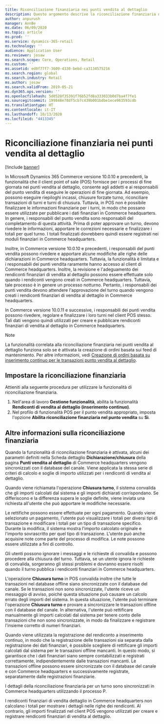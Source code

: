 ```yaml
---
title: Riconciliazione finanziaria nei punti vendita al dettaglio
description: Questo argomento descrive la riconciliazione finanziaria nei punti vendita al dettaglio per POS per Microsoft Dynamics 365 Commerce.
author: anpurush
manager: AnnBe
ms.date: 06/09/2020
ms.topic: article
ms.prod: ''
ms.service: dynamics-365-retail
ms.technology: ''
audience: Application User
ms.reviewer: josaw
ms.search.scope: Core, Operations, Retail
ms.custom: ''
ms.assetid: ed0f77f7-3609-4330-bebd-ca3134575216
ms.search.region: global
ms.search.industry: Retail
ms.author: josaw
ms.search.validFrom: 2019-05-21
ms.dyn365.ops.version: ''
ms.openlocfilehash: 5d0520f35391f76b52fd8a333033b0d7ba4f7fe1
ms.sourcegitcommit: 199848e78df5cb7c439b001bdbe1ece963593cdb
ms.translationtype: HT
ms.contentlocale: it-IT
ms.lasthandoff: 10/13/2020
ms.locfileid: "4413345"
---
```

# <a name="financial-reconciliation-in-retail-stores"></a>Riconciliazione finanziaria nei punti vendita al dettaglio

[!include [banner](includes/banner.md)]

In Microsoft Dynamics 365 Commerce versione 10.0.10 e precedenti, la funzionalità che il client point of sale (POS) fornisce per i processi di fine giornata nei punti vendita al dettaglio, consente agli addetti e ai responsabili del punto vendita di eseguire le operazioni di fine giornata. Ad esempio, possono eseguire riepiloghi incassi, chiusure forzate turno, riconciliare transazioni di turni e turni di chiusura. Tuttavia, in POS non è possibile finalizzare le informazioni finanziarie per i turni, in modo che possano essere utilizzate per pubblicare i dati finanziari in Commerce headquarters. In genere, i responsabili del punto vendita sono responsabili del completamento di questa attività. Prima di poter approvare un turno, devono rivedere le informazioni, apportare le correzioni necessarie e finalizzare i totali per quel turno. I totali finalizzati dovrebbero quindi essere registrati nei moduli finanziari in Commerce headquarters.

Inoltre, in Commerce versione 10.0.10 e precedenti, i responsabili del punti vendita possono rivedere e apportare alcune modifiche alle righe delle dichiarazioni in Commerce headquarters. Tuttavia, la funzionalità è limitata e i responsabili dei punti vendita raramente hanno accesso al client di Commerce headquarters. Inoltre, la revisione e l'adeguamento dei rendiconti finanziari di vendita al dettaglio possono essere effettuate solo quando i rendiconti vengono creati in Commerce headquarters. Tuttavia, tale processo è in genere un processo notturno. Pertanto, i responsabili dei punti vendita devono attendere l'approvazione del turno quando vengono creati i rendiconti finanziari di vendita al dettaglio in Commerce headquarters.

In Commerce versione 10.0.11 e successive, i responsabili dei punti vendita possono rivedere, regolare e finalizzare i loro turni nel client POS stesso. Tali dati vengono quindi utilizzati per creare e pubblicare rendiconti finanziari di vendita al dettaglio in Commerce headquarters.

> [!NOTE]
> La funzionalità correlata alla riconciliazione finanziaria nei punti vendita al dettaglio funziona solo se è attivata la creazione di ordini basata sui feed di mantenimento. Per altre informazioni, vedi [Creazione di ordini basata su inserimento continuo per le transazioni punto vendita al dettaglio](trickle-feed.md).

## <a name="set-up-financial-reconciliation"></a>Impostare la riconciliazione finanziaria

Attieniti alla seguente procedura per utilizzare la funzionalità di riconciliazione finanziaria.

1. Nell'area di lavoro **Gestione funzionalità**, abilita la funzionalità **Rendiconti di vendita al dettaglio (inserimento continuo)**.
1. Nel profilo di funzionalità POS per il punto vendita appropriato, imposta l'opzione **Abilita riconciliazione finanziaria nel punto vendita** su **Sì**.

## <a name="more-information-about-financial-reconciliation"></a>Altre informazioni sulla riconciliazione finanziaria

Quando la funzionalità di riconciliazione finanziaria è attivata, alcuni dei parametri definiti nella Scheda dettaglio **Dichiarazione/chiusura** della pagina **Punti vendita al dettaglio** di Commerce headquarters vengono sincronizzati con il database del canale. Viene applicata la stessa serie di criteri di calcolo e soglie di importo utilizzati per i rendiconti di vendita al dettaglio.

Quando viene richiamata l'operazione **Chiusura turno**, il sistema convalida che gli importi calcolati dal sistema e gli importi dichiarati corrispondano. Se differiscono e la differenza supera le soglie definite, viene inviata una richiesta all'utente che può apportare le modifiche necessarie.

Le rettifiche possono essere effettuate per ogni pagamento. Quando viene selezionato un pagamento, l'utente può visualizzare i totali per diversi tipi di transazione e modificare i totali per un tipo di transazione specifico. Durante la modifica, il sistema mostra l'importo calcolato originale e l'importo sovrascritto per quel tipo di transazione. L'utente può anche acquisire note come parte del processo di modifica. Le note possono essere utilizzate a fini di controllo.

Gli utenti possono ignorare i messaggi e le richieste di convalida e possono procedere alla chiusura del turno. Tuttavia, se un utente ignora le richieste di convalida, sorgeranno gli stessi problemi e dovranno essere risolti quando il turno pubblica i rendiconti finanziari in Commerce headquarters.

L'operazione **Chiusura turno** in POS convalida inoltre che tutte le transazioni nel database offline siano sincronizzate con il database del canale. Se le transazioni non sono sincronizzate, l'utente riceve un messaggio di avviso, poiché questa situazione può causare un calcolo errato degli importi del sistema. In questa situazione, l'utente può terminare l'operazione **Chiusura turno** e provare a sincronizzare le transazioni offline con il database del canale. In alternativa, l'utente può rettificare manualmente gli importi calcolati dal sistema per tenere conto delle transazioni che non sono sincronizzate, in modo da finalizzare e registrare l'insieme corretto di numeri finanziari. 

Quando viene utilizzata la registrazione del rendiconto a inserimento continuo, in modo che la registrazione delle transazioni sia separata dalla registrazione dei dati finanziari, è possibile scegliere di rettificare gli importi calcolati dal sistema per le transazioni offline mancanti. In questo modo, si garantisce che i dati finanziari siano sempre contabilizzati e registrati correttamente, indipendentemente dalle transazioni mancanti. Le transazioni offline possono essere sincronizzate con il database del canale e con Commerce headquarters e successivamente registrate, separatamente dalle registrazioni finanziarie.

I dettagli della riconciliazione finanziaria per un turno sono sincronizzati in Commerce headquarters utilizzando il processo P.

I rendiconti finanziari di vendita dettaglio in Commerce headquarters non calcolano i totali per mostrare i dettagli nelle righe dei rendiconti. Al contrario, gli importi finalizzati nel client POS vengono utilizzati per creare e registrare rendiconti finanziari di vendita al dettaglio.
